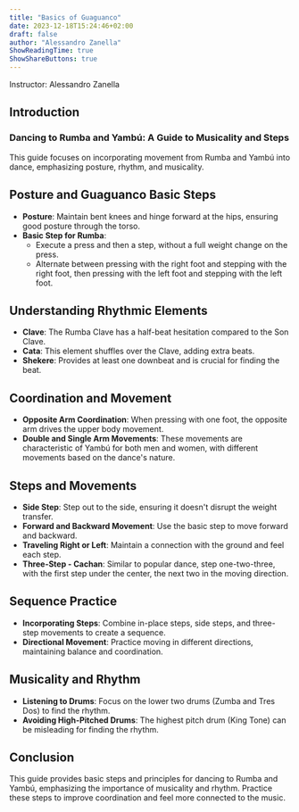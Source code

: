 ```yaml
---
title: "Basics of Guaguanco"
date: 2023-12-18T15:24:46+02:00
draft: false
author: "Alessandro Zanella"
ShowReadingTime: true
ShowShareButtons: true
---
```


Instructor: Alessandro Zanella

## Introduction

### Dancing to Rumba and Yambú: A Guide to Musicality and Steps

This guide focuses on incorporating movement from Rumba and Yambú into dance, emphasizing posture, rhythm, and musicality.

## Posture and Guaguanco Basic Steps

- **Posture**: Maintain bent knees and hinge forward at the hips, ensuring good posture through the torso.
- **Basic Step for Rumba**:
  - Execute a press and then a step, without a full weight change on the press.
  - Alternate between pressing with the right foot and stepping with the right foot, then pressing with the left foot and stepping with the left foot.

## Understanding Rhythmic Elements

- **Clave**: The Rumba Clave has a half-beat hesitation compared to the Son Clave.
- **Cata**: This element shuffles over the Clave, adding extra beats.
- **Shekere**: Provides at least one downbeat and is crucial for finding the beat.

## Coordination and Movement

- **Opposite Arm Coordination**: When pressing with one foot, the opposite arm drives the upper body movement.
- **Double and Single Arm Movements**: These movements are characteristic of Yambú for both men and women, with different movements based on the dance's nature.

## Steps and Movements

- **Side Step**: Step out to the side, ensuring it doesn't disrupt the weight transfer.
- **Forward and Backward Movement**: Use the basic step to move forward and backward.
- **Traveling Right or Left**: Maintain a connection with the ground and feel each step.
- **Three-Step - Cachan**: Similar to popular dance, step one-two-three, with the first step under the center, the next two in the moving direction.

## Sequence Practice

- **Incorporating Steps**: Combine in-place steps, side steps, and three-step movements to create a sequence.
- **Directional Movement**: Practice moving in different directions, maintaining balance and coordination.

## Musicality and Rhythm

- **Listening to Drums**: Focus on the lower two drums (Zumba and Tres Dos) to find the rhythm.
- **Avoiding High-Pitched Drums**: The highest pitch drum (King Tone) can be misleading for finding the rhythm.

## Conclusion

This guide provides basic steps and principles for dancing to Rumba and Yambú, emphasizing the importance of musicality and rhythm. Practice these steps to improve coordination and feel more connected to the music.
